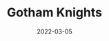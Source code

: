 ---
layout: album
date: 2022-03-05
title: Gotham Knights
developer: WB Games Montréal
card-image: 0
card-offset: 0
banner-image: 0
banner-offset: 0
---